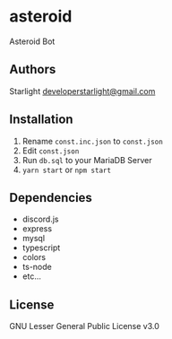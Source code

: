 # asteroid
Asteroid Bot

## Authors
Starlight <developerstarlight@gmail.com>

## Installation

1. Rename `const.inc.json` to `const.json`
2. Edit `const.json`
3. Run `db.sql` to your MariaDB Server
4. `yarn start` or `npm start`

## Dependencies
  - discord.js
  - express
  - mysql
  - typescript
  - colors
  - ts-node
  - etc...

## License
GNU Lesser General Public License v3.0
